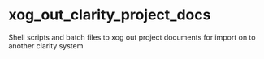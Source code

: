 # xog_out_clarity_project_docs
Shell scripts and batch files to xog out project documents for import on to another clarity system
